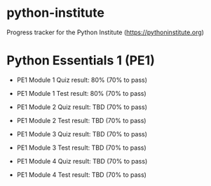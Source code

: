 # python-institute
Progress tracker for the Python Institute (https://pythoninstitute.org)

# Python Essentials 1 (PE1)
- PE1 Module 1 Quiz result: 80% (70% to pass)
- PE1 Module 1 Test result: 80% (70% to pass)


- PE1 Module 2 Quiz result: TBD (70% to pass)
- PE1 Module 2 Test result: TBD (70% to pass)
- PE1 Module 3 Quiz result: TBD (70% to pass)
- PE1 Module 3 Test result: TBD (70% to pass)
- PE1 Module 4 Quiz result: TBD (70% to pass)
- PE1 Module 4 Test result: TBD (70% to pass)
